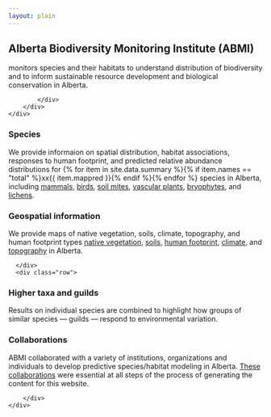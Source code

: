 ```yaml
---
layout: plain
---
```


<div class="jumbotron">
    <div class="container">
        <div class="row">
            <div class="col-md-10 col-md-offset-1">

<h2 class="title">Alberta Biodiversity Monitoring Institute (ABMI)</h2>
<p>monitors species and their habitats to understand distribution of biodiversity and to inform sustainable resource development and biological conservation in Alberta.</p>
<!-- <p><a class="btn btn-primary" href="{{ site.baseurl }}/dc.html">Learn more</a></p> -->

            </div>
        </div>
    </div>
</div>

<div class="section-tout">
    <div class="container">
        <div class="row">

<div class="col-lg-6 col-sm-6">
<h3><i class="fa fa-leaf"></i> Species</h3>
<p>We provide informaion on spatial distribution, habitat associations, responses to human footprint, and predicted relative abundance distributions for {% for item in site.data.summary %}{% if item.names == "total" %}xx{{ item.mappred }}{% endif %}{% endfor %} species in Alberta, including
<a href="{{ site.baseurl }}/pages/species/mammals.html">mammals</a>,
<a href="{{ site.baseurl }}/pages/species/birds.html">birds</a>,
<a href="{{ site.baseurl }}/pages/species/mites.html">soil mites</a>,
<a href="{{ site.baseurl }}/pages/species/vplants.html">vascular plants</a>,
<a href="{{ site.baseurl }}/pages/species/mosses.html">bryophytes</a>, and
<a href="{{ site.baseurl }}/pages/species/lichens.html">lichens</a>.</p>
</div>

<div class="col-lg-6 col-sm-6">
<h3><i class="fa fa-map-marker"></i> Geospatial information</h3>
<p>We provide maps of
native vegetation, soils, climate, topography, and human footprint types
<a href="{{ site.baseurl }}/pages/geospatial/vegetation.html">native vegetation</a>,
<a href="{{ site.baseurl }}/pages/geospatial/soil.html">soils</a>,
<a href="{{ site.baseurl }}/pages/geospatial/footprint.html">human footprint</a>,
<a href="{{ site.baseurl }}/pages/geospatial/climate.html">climate</a>, and
<a href="{{ site.baseurl }}/pages/geospatial/topography.html">topography</a>
in Alberta.</p>
</div>

      </div>
      <div class="row">

<div class="col-lg-6 col-sm-6">
<h3><i class="fa fa-paw"></i> Higher taxa and guilds</h3>
<p>Results on individual species are combined to highlight
how groups of similar species &mdash; guilds &mdash; respond to
environmental variation.</p>
</div>

<div class="col-lg-6 col-sm-6">
<h3><i class="fa fa-group"></i> Collaborations</h3>
<p>ABMI collaborated with a variety of institutions, organizations and individuals to develop predictive species/habitat modeling in Alberta. <a href="{{ site.baseurl }}/collaborations.html">These collaborations</a> were essential at all steps of the process of generating the content for this website.</p>
</div>

        </div>
    </div>
</div>
